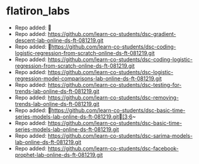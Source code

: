 # flatiron_labs

- Repo added: 
- Repo added: https://github.com/learn-co-students/dsc-gradient-descent-lab-online-ds-ft-081219.git
- Repo added: https://github.com/learn-co-students/dsc-coding-logistic-regression-from-scratch-online-ds-ft-081219.git
- Repo added: https://github.com/learn-co-students/dsc-coding-logistic-regression-from-scratch-online-ds-ft-081219.git
- Repo added: https://github.com/learn-co-students/dsc-logistic-regression-model-comparisons-lab-online-ds-ft-081219.git
- Repo added: https://github.com/learn-co-students/dsc-testing-for-trends-lab-online-ds-ft-081219.git
- Repo added: https://github.com/learn-co-students/dsc-removing-trends-lab-online-ds-ft-081219.git
- Repo added: https://github.com/learn-co-students/dsc-basic-time-series-models-lab-online-ds-ft-081219.git[3;6~
- Repo added: https://github.com/learn-co-students/dsc-basic-time-series-models-lab-online-ds-ft-081219.git
- Repo added: https://github.com/learn-co-students/dsc-sarima-models-lab-online-ds-ft-081219.git
- Repo added: https://github.com/learn-co-students/dsc-facebook-prophet-lab-online-ds-ft-081219.git